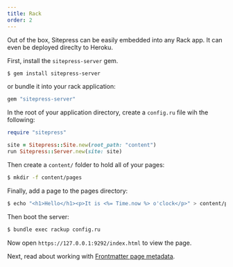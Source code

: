 ```yaml
---
title: Rack
order: 2
---
```


Out of the box, Sitepress can be easily embedded into any Rack app. It can even be deployed direclty to Heroku.

First, install the `sitepress-server` gem.

```bash
$ gem install sitepress-server
```

or bundle it into your rack application:

```ruby
gem "sitepress-server"
```

In the root of your application directory, create a `config.ru` file wih the following:

```ruby
require "sitepress"

site = Sitepress::Site.new(root_path: "content")
run Sitepress::Server.new(site: site)
```

Then create a `content/` folder to hold all of your pages:

```bash
$ mkdir -f content/pages
```

Finally, add a page to the pages directory:

```bash
$ echo "<h1>Hello</h1><p>It is <%= Time.now %> o'clock</p>" > content/pages/index.html.erb
```

Then boot the server:

```bash
$ bundle exec rackup config.ru
```

Now open `https://127.0.0.1:9292/index.html` to view the page.

Next, read about working with [Frontmatter page metadata](/basics/frontmatter).
